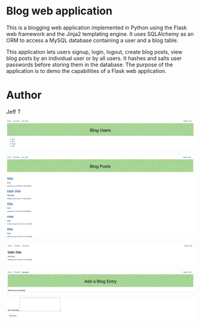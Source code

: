 # Blog web application

This is a blogging web application implemented in Python using the Flask web framework and the Jinja2 templating 
engine.  It uses SQLAlchemy as an ORM to access a MySQL database containing a user and a blog table.

This application lets users signup, login, logout, create blog posts, view blog posts by an individual user 
or by all users. It hashes and salts user passwords before storing them in the database.
The purpose of the application is to demo the capabilities of a Flask web application.

# Author
Jeff T

![Users Screen](Users.png "Users Screen")


![Posts Screen](Posts.png "Posts Screen")


![Post Screen](Post.png "Post Screen")


![Add New Post Screen](AddNewPost.png "Add New Post Screen")
